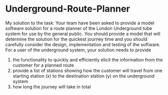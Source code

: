 # Underground-Route-Planner

My solution to the task:
Your team have been asked to provide a model software solution for a route planner of the London Underground tube system for use by the general public. You should provide a model that will determine the solution for the quickest journey time and you should carefully consider the design, implementation and testing of the software.
For a user of the underground system, your solution needs to provide 
1.   the functionality to quickly and efficiently elicit the information from the customer for a planned route
2.   provide a list of stations showing how the customer will travel from one starting station (x) to the destination station (y) on the underground system
3.   how long the journey will take in total
